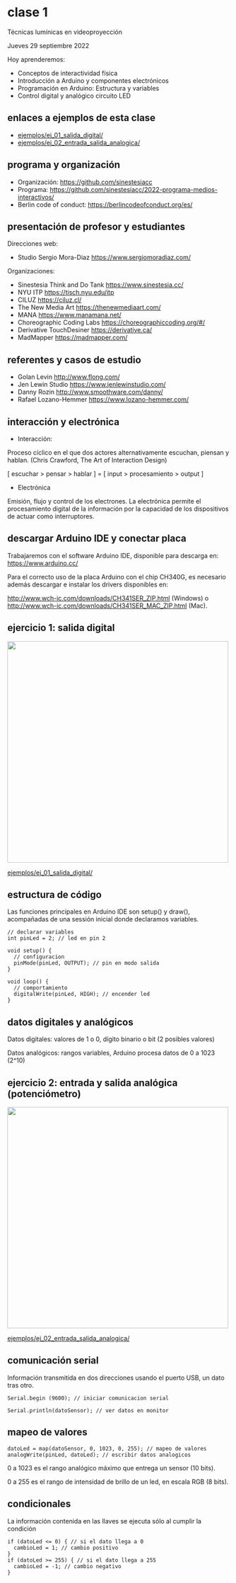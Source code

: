 # clase 1

Técnicas lumínicas en videoproyección

Jueves 29 septiembre 2022

Hoy aprenderemos:

- Conceptos de interactividad física
- Introducción a Arduino y componentes electrónicos
- Programación en Arduino: Estructura y variables
- Control digital y analógico circuito LED

## enlaces a ejemplos de esta clase

- [ejemplos/ej_01_salida_digital/](./ejemplos/ej_01_salida_digital/)
- [ejemplos/ej_02_entrada_salida_analogica/](./ejemplos/ej_02_entrada_salida_analogica/)

## programa y organización

- Organización: https://github.com/sinestesiacc
- Programa: https://github.com/sinestesiacc/2022-programa-medios-interactivos/
- Berlin code of conduct: https://berlincodeofconduct.org/es/

## presentación de profesor y estudiantes

Direcciones web:

- Studio Sergio Mora-Diaz https://www.sergiomoradiaz.com/ 

Organizaciones:

- Sinestesia Think and Do Tank https://www.sinestesia.cc/
- NYU ITP https://tisch.nyu.edu/itp
- CILUZ https://ciluz.cl/
- The New Media Art https://thenewmediaart.com/
- MANA https://www.manamana.net/
- Choreographic Coding Labs https://choreographiccoding.org/#/
- Derivative TouchDesiner https://derivative.ca/
- MadMapper https://madmapper.com/

## referentes y casos de estudio

- Golan Levin http://www.flong.com/
- Jen Lewin Studio https://www.jenlewinstudio.com/
- Danny Rozin http://www.smoothware.com/danny/
- Rafael Lozano-Hemmer https://www.lozano-hemmer.com/

## interacción y electrónica

- Interacción:

Proceso cíclico en el que dos actores alternativamente escuchan, piensan y hablan. (Chris Crawford, The Art of Interaction Design)

[ escuchar > pensar > hablar ] = [ input > procesamiento > output ]

- Electrónica

Emisión, flujo y control de los electrones. La electrónica permite el procesamiento digital de la información por la capacidad de los dispositivos de actuar como interruptores.

## descargar Arduino IDE y conectar placa

Trabajaremos con el software Arduino IDE, disponible para descarga en: https://www.arduino.cc/

Para el correcto uso de la placa Arduino con el chip CH340G, es necesario además descargar e instalar los drivers disponibles en:

http://www.wch-ic.com/downloads/CH341SER_ZIP.html (Windows) o http://www.wch-ic.com/downloads/CH341SER_MAC_ZIP.html (Mac).

## ejercicio 1: salida digital

<img src="../media/objetos-electronicos/ej_01_salida_digital.jpg" width="500">

[ejemplos/ej_01_salida_digital/](./ejemplos/ej_01_salida_digital/)

## estructura de código

Las funciones principales en Arduino IDE son setup() y draw(), acompañadas de una sessión inicial donde declaramos variables.

```arduino
// declarar variables
int pinLed = 2; // led en pin 2

void setup() {
  // configuracion
  pinMode(pinLed, OUTPUT); // pin en modo salida
}

void loop() {
  // comportamiento
  digitalWrite(pinLed, HIGH); // encender led
}
```
## datos digitales y analógicos

Datos digitales: valores de 1 o 0, dígito binario o bit (2 posibles valores)

Datos analógicos: rangos variables, Arduino procesa datos de 0 a 1023 (2^10)

## ejercicio 2: entrada y salida analógica (potenciómetro)

<img src="../media/objetos-electronicos/ej_02_entrada_salida_analogica_pot.jpg" width="500">

[ejemplos/ej_02_entrada_salida_analogica/](./ejemplos/ej_02_entrada_salida_analogica/)
 
## comunicación serial

Información transmitida en dos direcciones  usando el puerto USB, un dato tras otro.

```arduino
Serial.begin (9600); // iniciar comunicacion serial

Serial.println(datoSensor); // ver datos en monitor
```

## mapeo de valores

```arduino
datoLed = map(datoSensor, 0, 1023, 0, 255); // mapeo de valores
analogWrite(pinLed, datoLed); // escribir datos analogicos
```

0 a 1023 es el rango analógico máximo que entrega un sensor (10 bits).

0 a 255 es el rango de intensidad de brillo de un led, en escala RGB (8 bits).

## condicionales

La información contenida en las llaves se ejecuta sólo al cumplir la condición 

```arduino
if (datoLed <= 0) { // si el dato llega a 0
  cambioLed = 1; // cambio positivo
}
if (datoLed >= 255) { // si el dato llega a 255
  cambioLed = -1; // cambio negativo
}
```
